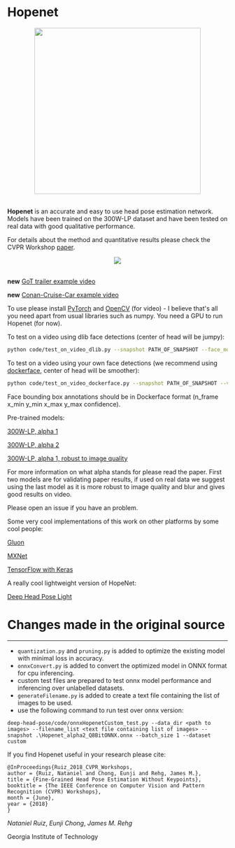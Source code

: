 # Hopenet #

<div align="center">
  <img src="https://i.imgur.com/K7jhHOg.png" width="380"><br><br>
</div>

**Hopenet** is an accurate and easy to use head pose estimation network. Models have been trained on the 300W-LP dataset and have been tested on real data with good qualitative performance.

For details about the method and quantitative results please check the CVPR Workshop [paper](https://arxiv.org/abs/1710.00925).

<div align="center">
<img src="conan-cruise.gif" /><br><br>
</div>

**new** [GoT trailer example video](https://youtu.be/OZdOrSLBQmI)

**new** [Conan-Cruise-Car example video](https://youtu.be/Bz6eF4Nl1O8)


To use please install [PyTorch](http://pytorch.org/) and [OpenCV](https://opencv.org/) (for video) - I believe that's all you need apart from usual libraries such as numpy. You need a GPU to run Hopenet (for now).

To test on a video using dlib face detections (center of head will be jumpy):
```bash
python code/test_on_video_dlib.py --snapshot PATH_OF_SNAPSHOT --face_model PATH_OF_DLIB_MODEL --video PATH_OF_VIDEO --output_string STRING_TO_APPEND_TO_OUTPUT --n_frames N_OF_FRAMES_TO_PROCESS --fps FPS_OF_SOURCE_VIDEO
```
To test on a video using your own face detections (we recommend using [dockerface](https://github.com/natanielruiz/dockerface), center of head will be smoother):
```bash
python code/test_on_video_dockerface.py --snapshot PATH_OF_SNAPSHOT --video PATH_OF_VIDEO --bboxes FACE_BOUNDING_BOX_ANNOTATIONS --output_string STRING_TO_APPEND_TO_OUTPUT --n_frames N_OF_FRAMES_TO_PROCESS --fps FPS_OF_SOURCE_VIDEO
```
Face bounding box annotations should be in Dockerface format (n_frame x_min y_min x_max y_max confidence).

Pre-trained models:

[300W-LP, alpha 1](https://drive.google.com/open?id=1EJPu2sOAwrfuamTitTkw2xJ2ipmMsmD3)

[300W-LP, alpha 2](https://drive.google.com/open?id=16OZdRULgUpceMKZV6U9PNFiigfjezsCY)

[300W-LP, alpha 1, robust to image quality](https://drive.google.com/open?id=1m25PrSE7g9D2q2XJVMR6IA7RaCvWSzCR)

For more information on what alpha stands for please read the paper. First two models are for validating paper results, if used on real data we suggest using the last model as it is more robust to image quality and blur and gives good results on video.

Please open an issue if you have an problem.

Some very cool implementations of this work on other platforms by some cool people:

[Gluon](https://github.com/Cjiangbpcs/gazenet_mxJiang)

[MXNet](https://github.com/haofanwang/mxnet-Head-Pose)

[TensorFlow with Keras](https://github.com/Oreobird/tf-keras-deep-head-pose)

A really cool lightweight version of HopeNet:

[Deep Head Pose Light](https://github.com/OverEuro/deep-head-pose-lite)

# Changes made in the original source
---
- `quantization.py` and `pruning.py` is added to optimize the existing model with minimal loss in accuracy.
- `onnxConvert.py` is added to convert the optimized model in ONNX format for cpu inferencing.
- custom test files are prepared to test onnx model performance and inferencing over unlabelled datasets. 
- `generateFilename.py` is added to create a text file containing the list of images to be used.
- use the following command to run test over onnx version:
```
deep-head-pose/code/onnxHopenetCustom_test.py --data_dir <path to images> --filename_list <text file containing list of images> --snapshot .\Hopenet_alpha2_Q8BitONNX.onnx --batch_size 1 --dataset custom
```



If you find Hopenet useful in your research please cite:

```
@InProceedings{Ruiz_2018_CVPR_Workshops,
author = {Ruiz, Nataniel and Chong, Eunji and Rehg, James M.},
title = {Fine-Grained Head Pose Estimation Without Keypoints},
booktitle = {The IEEE Conference on Computer Vision and Pattern Recognition (CVPR) Workshops},
month = {June},
year = {2018}
}
```

*Nataniel Ruiz*, *Eunji Chong*, *James M. Rehg*

Georgia Institute of Technology
